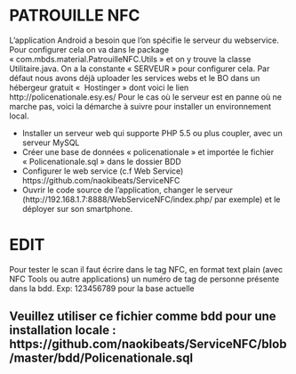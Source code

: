 <h1>PATROUILLE NFC</h1>
<p>L’application Android a besoin que l’on spécifie le serveur du webservice. Pour configurer cela on va dans le package « com.mbds.material.PatrouilleNFC.Utils » et on y trouve la classe Utilitaire.java. On a la constante « SERVEUR » pour configurer cela. Par défaut nous avons déjà uploader les services webs et le BO dans un hébergeur gratuit «  Hostinger » dont voici le lien http://policenationale.esy.es/ 
Pour le cas où le serveur est en panne où ne marche pas, voici la démarche à suivre pour installer un environnement local.
</p>
<ul>
<li>	Installer un serveur web qui supporte PHP 5.5 ou plus coupler, avec un serveur MySQL
</li>
<li>	Créer une base de données « policenationale » et importée le fichier « Policenationale.sql » dans le dossier BDD
</li>
<li>Configurer le web service (c.f Web Service) https://github.com/naokibeats/ServiceNFC </li>
<li>	Ouvrir le code source de l’application, changer le serveur (http://192.168.1.7:8888/WebServiceNFC/index.php/ par exemple) et le déployer sur son smartphone.
</li>
</ul>

<h1>EDIT </h1>
<p> Pour tester le scan il faut écrire dans le tag NFC, en format text plain (avec NFC Tools ou autre applications) un numéro  de  tag de personne  présente dans la  bdd. Exp: 123456789 pour la base actuelle  </p>
<h2>Veuillez utiliser ce fichier comme bdd pour une installation locale : https://github.com/naokibeats/ServiceNFC/blob/master/bdd/Policenationale.sql</h2>
